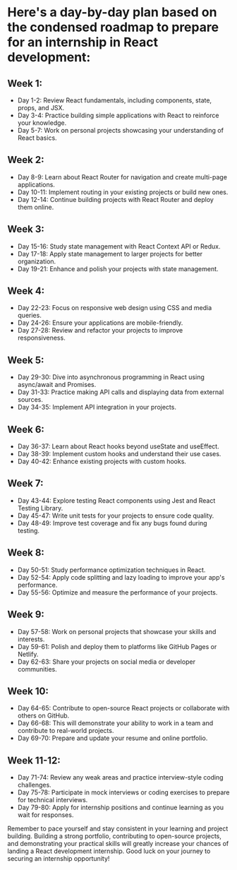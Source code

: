 # Here's a day-by-day plan based on the condensed roadmap to prepare for an internship in React development:

## Week 1:
- Day 1-2: Review React fundamentals, including components, state, props, and JSX.
- Day 3-4: Practice building simple applications with React to reinforce your knowledge.
- Day 5-7: Work on personal projects showcasing your understanding of React basics.

## Week 2:
- Day 8-9: Learn about React Router for navigation and create multi-page applications.
- Day 10-11: Implement routing in your existing projects or build new ones.
- Day 12-14: Continue building projects with React Router and deploy them online.

## Week 3:
- Day 15-16: Study state management with React Context API or Redux.
- Day 17-18: Apply state management to larger projects for better organization.
- Day 19-21: Enhance and polish your projects with state management.

## Week 4:
- Day 22-23: Focus on responsive web design using CSS and media queries.
- Day 24-26: Ensure your applications are mobile-friendly.
- Day 27-28: Review and refactor your projects to improve responsiveness.

## Week 5:
- Day 29-30: Dive into asynchronous programming in React using async/await and Promises.
- Day 31-33: Practice making API calls and displaying data from external sources.
- Day 34-35: Implement API integration in your projects.

## Week 6:
- Day 36-37: Learn about React hooks beyond useState and useEffect.
- Day 38-39: Implement custom hooks and understand their use cases.
- Day 40-42: Enhance existing projects with custom hooks.

## Week 7:
- Day 43-44: Explore testing React components using Jest and React Testing Library.
- Day 45-47: Write unit tests for your projects to ensure code quality.
- Day 48-49: Improve test coverage and fix any bugs found during testing.

## Week 8:
- Day 50-51: Study performance optimization techniques in React.
- Day 52-54: Apply code splitting and lazy loading to improve your app's performance.
- Day 55-56: Optimize and measure the performance of your projects.

## Week 9:
- Day 57-58: Work on personal projects that showcase your skills and interests.
- Day 59-61: Polish and deploy them to platforms like GitHub Pages or Netlify.
- Day 62-63: Share your projects on social media or developer communities.

## Week 10:
- Day 64-65: Contribute to open-source React projects or collaborate with others on GitHub.
- Day 66-68: This will demonstrate your ability to work in a team and contribute to real-world projects.
- Day 69-70: Prepare and update your resume and online portfolio.

## Week 11-12:
- Day 71-74: Review any weak areas and practice interview-style coding challenges.
- Day 75-78: Participate in mock interviews or coding exercises to prepare for technical interviews.
- Day 79-80: Apply for internship positions and continue learning as you wait for responses.

Remember to pace yourself and stay consistent in your learning and project building. Building a strong portfolio, contributing to open-source projects, and demonstrating your practical skills will greatly increase your chances of landing a React development internship. Good luck on your journey to securing an internship opportunity!
